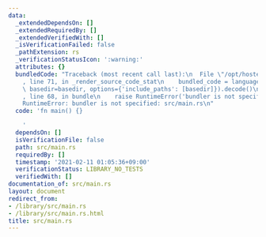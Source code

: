 ```yaml
---
data:
  _extendedDependsOn: []
  _extendedRequiredBy: []
  _extendedVerifiedWith: []
  _isVerificationFailed: false
  _pathExtension: rs
  _verificationStatusIcon: ':warning:'
  attributes: {}
  bundledCode: "Traceback (most recent call last):\n  File \"/opt/hostedtoolcache/Python/3.9.5/x64/lib/python3.9/site-packages/onlinejudge_verify/documentation/build.py\"\
    , line 71, in _render_source_code_stat\n    bundled_code = language.bundle(stat.path,\
    \ basedir=basedir, options={'include_paths': [basedir]}).decode()\n  File \"/opt/hostedtoolcache/Python/3.9.5/x64/lib/python3.9/site-packages/onlinejudge_verify/languages/user_defined.py\"\
    , line 68, in bundle\n    raise RuntimeError('bundler is not specified: {}'.format(path.as_posix()))\n\
    RuntimeError: bundler is not specified: src/main.rs\n"
  code: 'fn main() {}

    '
  dependsOn: []
  isVerificationFile: false
  path: src/main.rs
  requiredBy: []
  timestamp: '2021-02-11 01:05:36+09:00'
  verificationStatus: LIBRARY_NO_TESTS
  verifiedWith: []
documentation_of: src/main.rs
layout: document
redirect_from:
- /library/src/main.rs
- /library/src/main.rs.html
title: src/main.rs
---
```

